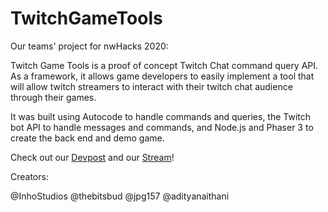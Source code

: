 # TwitchGameTools
Our teams' project for nwHacks 2020:

Twitch Game Tools is a proof of concept Twitch Chat command query API. As a framework, it allows game developers to easily implement a tool that will allow twitch streamers to interact with their twitch chat audience through their games.

It was built using Autocode to handle commands and queries, the Twitch bot API to handle messages and commands, and Node.js and Phaser 3 to create the back end and demo game.

Check out our [Devpost](https://devpost.com/software/twitch-game-tools) and our [Stream](https://www.twitch.tv/epicyasuokid2007)!

Creators:

@InhoStudios @thebitsbud @jpg157 @adityanaithani
